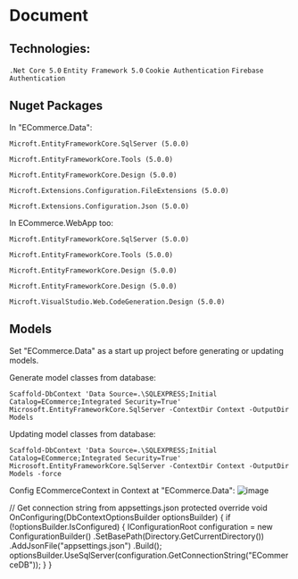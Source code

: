 # Document

## Technologies:
`.Net Core 5.0`
`Entity Framework 5.0`
`Cookie Authentication`
`Firebase Authentication`

## Nuget Packages

In "ECommerce.Data":

`Microft.EntityFrameworkCore.SqlServer (5.0.0)`

`Microft.EntityFrameworkCore.Tools (5.0.0)`

`Microft.EntityFrameworkCore.Design (5.0.0)`

`Microft.Extensions.Configuration.FileExtensions (5.0.0)`

`Microft.Extensions.Configuration.Json (5.0.0)`


In ECommerce.WebApp too:

`Microft.EntityFrameworkCore.SqlServer (5.0.0)`

`Microft.EntityFrameworkCore.Tools (5.0.0)`

`Microft.EntityFrameworkCore.Design (5.0.0)`

`Microft.EntityFrameworkCore.Design (5.0.0)`

`Microft.VisualStudio.Web.CodeGeneration.Design (5.0.0)`

## Models

Set "ECommerce.Data" as a start up project before generating or updating models.
 
Generate model classes from database:

`Scaffold-DbContext 'Data Source=.\SQLEXPRESS;Initial Catalog=ECommerce;Integrated Security=True' Microsoft.EntityFrameworkCore.SqlServer -ContextDir Context -OutputDir Models`

Updating model classes from database:

`Scaffold-DbContext 'Data Source=.\SQLEXPRESS;Initial Catalog=ECommerce;Integrated Security=True' Microsoft.EntityFrameworkCore.SqlServer -ContextDir Context -OutputDir Models -force`

Config ECommerceContext in Context at "ECommerce.Data":
![image](https://user-images.githubusercontent.com/63220379/163608126-548f39c8-c2d1-47b5-8c3e-b05bfb8cebbd.png)

// Get connection string from appsettings.json
 protected override void OnConfiguring(DbContextOptionsBuilder optionsBuilder)
 {
   if (!optionsBuilder.IsConfigured)
     {
       IConfigurationRoot configuration = new ConfigurationBuilder()
           .SetBasePath(Directory.GetCurrentDirectory())
           .AddJsonFile("appsettings.json")
           .Build();
       optionsBuilder.UseSqlServer(configuration.GetConnectionString("ECommerceDB"));
     }
 }
